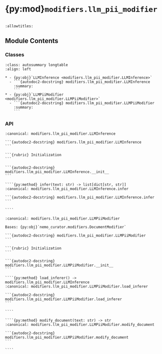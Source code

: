 # {py:mod}`modifiers.llm_pii_modifier`

```{py:module} modifiers.llm_pii_modifier
```

```{autodoc2-docstring} modifiers.llm_pii_modifier
:allowtitles:
```

## Module Contents

### Classes

````{list-table}
:class: autosummary longtable
:align: left

* - {py:obj}`LLMInference <modifiers.llm_pii_modifier.LLMInference>`
  - ```{autodoc2-docstring} modifiers.llm_pii_modifier.LLMInference
    :summary:
    ```
* - {py:obj}`LLMPiiModifier <modifiers.llm_pii_modifier.LLMPiiModifier>`
  - ```{autodoc2-docstring} modifiers.llm_pii_modifier.LLMPiiModifier
    :summary:
    ```
````

### API

`````{py:class} LLMInference(base_url: str, api_key: str | None, model: str, system_prompt: str)
:canonical: modifiers.llm_pii_modifier.LLMInference

```{autodoc2-docstring} modifiers.llm_pii_modifier.LLMInference
```

```{rubric} Initialization
```

```{autodoc2-docstring} modifiers.llm_pii_modifier.LLMInference.__init__
```

````{py:method} infer(text: str) -> list[dict[str, str]]
:canonical: modifiers.llm_pii_modifier.LLMInference.infer

```{autodoc2-docstring} modifiers.llm_pii_modifier.LLMInference.infer
```

````

`````

`````{py:class} LLMPiiModifier(base_url: str, api_key: str | None = None, model: str = 'meta/llama-3.1-70b-instruct', system_prompt: str | None = None, pii_labels: list[str] | None = None, language: str = 'en')
:canonical: modifiers.llm_pii_modifier.LLMPiiModifier

Bases: {py:obj}`nemo_curator.modifiers.DocumentModifier`

```{autodoc2-docstring} modifiers.llm_pii_modifier.LLMPiiModifier
```

```{rubric} Initialization
```

```{autodoc2-docstring} modifiers.llm_pii_modifier.LLMPiiModifier.__init__
```

````{py:method} load_inferer() -> modifiers.llm_pii_modifier.LLMInference
:canonical: modifiers.llm_pii_modifier.LLMPiiModifier.load_inferer

```{autodoc2-docstring} modifiers.llm_pii_modifier.LLMPiiModifier.load_inferer
```

````

````{py:method} modify_document(text: str) -> str
:canonical: modifiers.llm_pii_modifier.LLMPiiModifier.modify_document

```{autodoc2-docstring} modifiers.llm_pii_modifier.LLMPiiModifier.modify_document
```

````

`````
